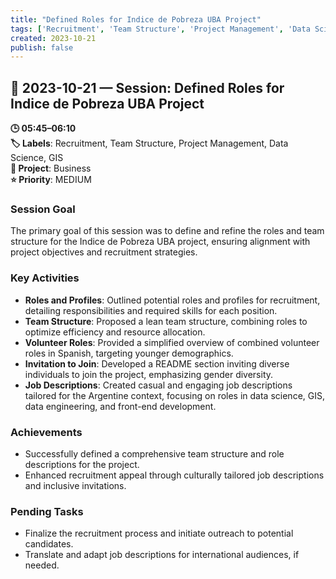 ```yaml
---
title: "Defined Roles for Indice de Pobreza UBA Project"
tags: ['Recruitment', 'Team Structure', 'Project Management', 'Data Science', 'GIS']
created: 2023-10-21
publish: false
---
```


## 📅 2023-10-21 — Session: Defined Roles for Indice de Pobreza UBA Project

**🕒 05:45–06:10**  
**🏷️ Labels**: Recruitment, Team Structure, Project Management, Data Science, GIS  
**📂 Project**: Business  
**⭐ Priority**: MEDIUM  


### Session Goal
The primary goal of this session was to define and refine the roles and team structure for the Indice de Pobreza UBA project, ensuring alignment with project objectives and recruitment strategies.

### Key Activities
- **Roles and Profiles**: Outlined potential roles and profiles for recruitment, detailing responsibilities and required skills for each position.
- **Team Structure**: Proposed a lean team structure, combining roles to optimize efficiency and resource allocation.
- **Volunteer Roles**: Provided a simplified overview of combined volunteer roles in Spanish, targeting younger demographics.
- **Invitation to Join**: Developed a README section inviting diverse individuals to join the project, emphasizing gender diversity.
- **Job Descriptions**: Created casual and engaging job descriptions tailored for the Argentine context, focusing on roles in data science, GIS, data engineering, and front-end development.

### Achievements
- Successfully defined a comprehensive team structure and role descriptions for the project.
- Enhanced recruitment appeal through culturally tailored job descriptions and inclusive invitations.

### Pending Tasks
- Finalize the recruitment process and initiate outreach to potential candidates.
- Translate and adapt job descriptions for international audiences, if needed.
